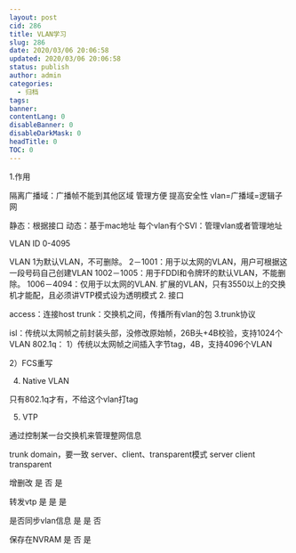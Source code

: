 ```yaml
---
layout: post
cid: 286
title: VLAN学习
slug: 286
date: 2020/03/06 20:06:58
updated: 2020/03/06 20:06:58
status: publish
author: admin
categories: 
  - 归档
tags: 
banner: 
contentLang: 0
disableBanner: 0
disableDarkMask: 0
headTitle: 0
TOC: 0
---
```



1.作用

隔离广播域：广播帧不能到其他区域
管理方便
提高安全性
vlan=广播域=逻辑子网

静态：根据接口
动态：基于mac地址
每个vlan有个SVI：管理vlan或者管理地址

VLAN ID 0-4095

VLAN 1为默认VLAN，不可删除。
2－1001：用于以太网的VLAN，用户可根据这一段号码自己创建VLAN
1002－1005：用于FDDI和令牌环的默认VLAN，不能删除。
1006－4094：仅用于以太网的VLAN. 扩展的VLAN，只有3550以上的交换机才能配，且必须讲VTP模式设为透明模式
2. 接口

access：连接host
trunk：交换机之间，传播所有vlan的包
3.trunk协议

isl：传统以太网帧之前封装头部，没修改原始帧，26B头+4B校验，支持1024个VLAN
802.1q：
1）传统以太网帧之间插入字节tag，4B，支持4096个VLAN

2）FCS重写

4. Native VLAN

只有802.1q才有，不给这个vlan打tag

5. VTP

通过控制某一台交换机来管理整网信息

trunk
domain，要一致
server、client、transparent模式
server client transparent

增删改 是 否 是

转发vtp 是 是 是

是否同步vlan信息 是 是 否

保存在NVRAM 是 否 是